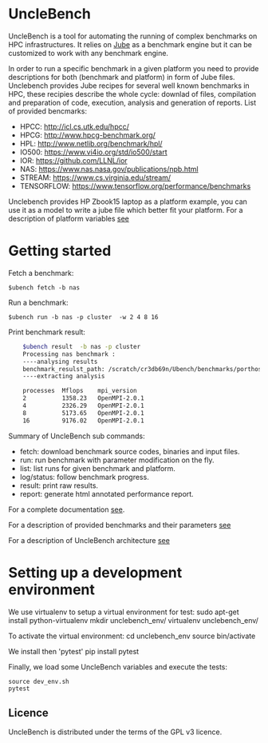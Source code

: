 # UncleBench

UncleBench is a tool for automating the running of complex benchmarks on HPC infrastructures.
It relies on [Jube](http://www.fz-juelich.de/ias/jsc/EN/Expertise/Support/Software/JUBE/_node.html)
as a benchmark engine but it can be customized to work with any benchmark engine.

In order to run a specific benchmark in a given platform you need to provide descriptions for both (benchmark and platform) in form of Jube files.
Unclebench provides Jube recipes for several well known benchmarks in HPC, these recipies describe the whole cycle: downlad of files, compilation and preparation of code,
execution, analysis and generation of reports.
List of provided bencmarks:

- HPCC: http://icl.cs.utk.edu/hpcc/
- HPCG: http://www.hpcg-benchmark.org/
- HPL: http://www.netlib.org/benchmark/hpl/
- IO500: https://www.vi4io.org/std/io500/start
- IOR: https://github.com/LLNL/ior
- NAS: https://www.nas.nasa.gov/publications/npb.html
- STREAM: https://www.cs.virginia.edu/stream/
- TENSORFLOW: https://www.tensorflow.org/performance/benchmarks

Unclebench provides HP Zbook15 laptop as a platform example, you can use it as a model to write a jube file which better fit your platform.
For a description of platform variables [see](https://github.com/edf-hpc/unclebench/blob/master/docs/source/platform_guide.asc)

# Getting started

Fetch a benchmark:

    $ubench fetch -b nas

Run a benchmark:

    $ubench run -b nas -p cluster  -w 2 4 8 16

Print benchmark result:

```bash
    $ubench result  -b nas -p cluster 
    Processing nas benchmark :
    ----analysing results
    benchmark_resulst_path: /scratch/cr3db69n/Ubench/benchmarks/porthos/nas/./benchmarks_runs/000002/
    ----extracting analysis

    processes  Mflops    mpi_version
    2          1358.23   OpenMPI-2.0.1
    4          2326.29   OpenMPI-2.0.1
    8          5173.65   OpenMPI-2.0.1
    16         9176.02   OpenMPI-2.0.1
```

Summary of UncleBench sub commands:

- fetch: download benchmark source codes, binaries and input files.
- run: run benchmark with parameter modification on the fly.
- list: list runs for given benchmark and platform.
- log/status: follow benchmark progress.
- result: print raw results.
- report: generate html annotated performance report.


For a complete documentation [see](https://github.com/edf-hpc/unclebench/blob/master/docs/source/user_guide.asc).

For a description of provided benchmarks and their parameters [see](https://github.com/edf-hpc/unclebench/blob/master/docs/source/benchmarks_guide.asc)

For a description of UncleBench architecture [see](https://github.com/edf-hpc/unclebench/blob/master/docs/source/developer_guide.asc)

# Setting up a development environment

We use virtualenv to setup a virtual environment for test:
    sudo apt-get install python-virtualenv
    mkdir unclebench_env/
    virtualenv unclebench_env/

To activate the virtual environment:
    cd unclebench_env
    source bin/activate

We install then 'pytest'
    pip install pytest

Finally, we load some UncleBench variables and execute the tests: 

    source dev_env.sh
    pytest

Licence
-------

UncleBench is distributed under the terms of the GPL v3 licence.
